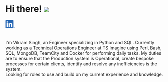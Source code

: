 
<!---
VikramMSingh/VikramMSingh is a ✨ special ✨ repository because its `README.md` (this file) appears on your GitHub profile.
You can click the Preview link to take a look at your changes.
--->
<h1> Hi there! <img src="https://raw.githubusercontent.com/MartinHeinz/MartinHeinz/master/wave.gif" width="30px"></h1>
<section id="downloads" class="clearfix">
          <a href="https://www.linkedin.com/in/vikramsingh11/" id="view-on-linkedin" class="button"><img src="https://github.com/VikramMSingh/VikramMSingh.github.io/blob/master/images/LI-In-Bug.png" width="30px"></a>
</section>
<br>
<br>
<a> I'm Vikram Singh, an Engineer specializing in Python and SQL. Currently working as a Technical Operations Engineer at TS Imagine using Perl, Bash, SQL, MongoDB, TeamCity and Docker for performing daily tasks. My duties are to ensure that the Production system is Operational, create bespoke processes for certain clients, identify and resolve any inefficiencies is the system. </a> 
<br>
<a> Looking for roles to use and build on my current experience and knowledge. </a>
